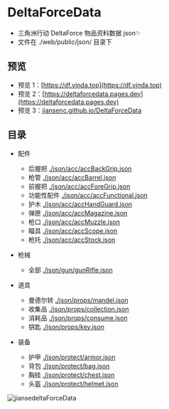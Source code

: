 # DeltaForceData

- 三角洲行动 DeltaForce 物品资料数据 json✨
- 文件在 ./web/public/json/ 目录下

## 预览

- 预览 1：[https://df.vinda.top](https://df.vinda.top)
- 预览 2：[https://deltaforcedata.pages.dev](https://deltaforcedata.pages.dev)
- 预览 3：[jiansenc.github.io/DeltaForceData](jiansenc.github.io/DeltaForceData)

## 目录

- 配件
  - 后握把 [./json/acc/accBackGrip.json](https://github.com/jiansenc/DeltaForceData/blob/main/public/json/acc/accBackGrip.json)
  - 枪管 [./json/acc/accBarrel.json](https://github.com/jiansenc/DeltaForceData/blob/main/public/json/acc/accBarrel.json)
  - 前握把 [./json/acc/accForeGrip.json](https://github.com/jiansenc/DeltaForceData/blob/main/public/json/acc/accForeGrip.json)
  - 功能性配件 [./json/acc/accFunctional.json](https://github.com/jiansenc/DeltaForceData/blob/main/public/json/acc/accFunctional.json)
  - 护木 [./json/acc/accHandGuard.json](https://github.com/jiansenc/DeltaForceData/blob/main/public/json/acc/accHandGuard.json)
  - 弹匣 [./json/acc/accMagazine.json](https://github.com/jiansenc/DeltaForceData/blob/main/public/json/acc/accMagazine.json)
  - 枪口 [./json/acc/accMuzzle.json](https://github.com/jiansenc/DeltaForceData/blob/main/public/json/acc/accMuzzle.json)
  - 瞄具 [./json/acc/accScope.json](https://github.com/jiansenc/DeltaForceData/blob/main/public/json/acc/accScope.json)
  - 枪托 [./json/acc/accStock.json](https://github.com/jiansenc/DeltaForceData/blob/main/public/json/acc/accStock.json)
- 枪械
  - 全部 [./json/gun/gunRifle.json](https://github.com/jiansenc/DeltaForceData/blob/main/public/json/gun/gunRifle.json)
- 道具
  - 曼德尔转 [./json/props/mandel.json](https://github.com/jiansenc/DeltaForceData/blob/main/public/json/props/mandel.json)
  - 收集品 [./json/props/collection.json](https://github.com/jiansenc/DeltaForceData/blob/main/public/json/props/collection.json)
  - 消耗品 [./json/props/consume.json](https://github.com/jiansenc/DeltaForceData/blob/main/public/json/props/consume.json)
  - 钥匙 [./json/props/key.json](https://github.com/jiansenc/DeltaForceData/blob/main/public/json/props/key.json)
- 装备

  - 护甲 [./json/protect/armor.json](https://github.com/jiansenc/DeltaForceData/blob/main/public/json/protect/armor.json)
  - 背包 [./json/protect/bag.json](https://github.com/jiansenc/DeltaForceData/blob/main/public/json/protect/bag.json)
  - 胸挂 [./json/protect/chest.json](https://github.com/jiansenc/DeltaForceData/blob/main/public/json/protect/chest.json)
  - 头盔 [./json/protect/helmet.json](https://github.com/jiansenc/DeltaForceData/blob/main/public/json/protect/helmet.json)

![jiansedeltaForceData](https://count.getloli.com/@jiansedeltaForceData?name=jiansedeltaForceData&theme=normal-1&padding=7&offset=0&scale=1&pixelated=1&darkmode=auto)
